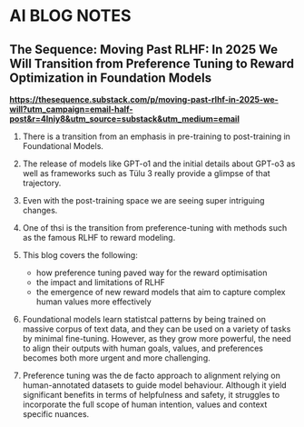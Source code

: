 # AI BLOG NOTES

## The Sequence: Moving Past RLHF: In 2025 We Will Transition from Preference Tuning to Reward Optimization in Foundation Models
**https://thesequence.substack.com/p/moving-past-rlhf-in-2025-we-will?utm_campaign=email-half-post&r=4lniy8&utm_source=substack&utm_medium=email**

1. There is a transition from an emphasis in pre-training to post-training in Foundational Models.

2. The release of models like GPT-o1 and the initial details about GPT-o3 as well as frameworks such as Tülu 3 really provide a glimpse of that trajectory. 

3. Even with the post-training space we are seeing super intriguing changes. 

4. One of thsi is the transition from preference-tuning with methods such as the famous RLHF to reward modeling.

5. This blog covers the following: 
    - how preference tuning paved way for the reward optimisation 
    - the impact and limitations of RLHF
    - the emergence of new reward models that aim to capture complex human values more effectively

6. Foundational models learn statistcal patterns by being trained on massive corpus of text data, and they can be used on a variety of tasks by minimal fine-tuning. However, as they grow more powerful, the need to align their outputs with human goals, values, and preferences becomes both more urgent and more challenging.

7. Preference tuning was the de facto approach to alignment relying on human-annotated datasets to guide model behaviour. Although it yield significant benefits in terms of helpfulness and safety, it struggles to incorporate the full scope of human intention, values and context specific nuances.
